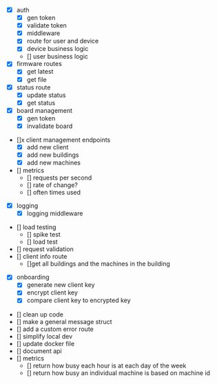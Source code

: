 * [x] auth
  * [x] gen token
  * [x] validate token
  * [x] middleware
  * [x] route for user and device
  * [x] device business logic
  * [] user business logic
* [x] firmware routes
  * [x] get latest
  * [x] get file
* [x] status route
  * [x] update status
  * [x] get status
* [x] board management
  * [x] gen token
  * [x] invalidate board 
* []x client management endpoints
  * [x] add new client
  * [x] add new buildings
  * [x] add new machines
* [] metrics
  * [] requests per second
  * [] rate of change?
  * [] often times used
* [x] logging
  * [x] logging middleware 
* [] load testing
  * [] spike test
  * [] load test
* [] request validation
* [] client info route
  * []get all buildings and the machines in the building
* [x] onboarding 
  * [x] generate new client key
  * [x] encrypt client key
  * [x] compare client key to encrypted key
* [] clean up code
* [] make a general message struct
* [] add a custom error route
* [] simplify local dev 
* [] update docker file
* [] document api
* [] metrics
  * [] return how busy each hour is at each day of the week
  * [] return how busy an individual machine is based on machine id